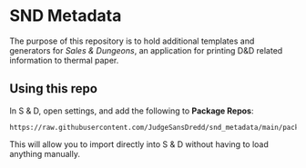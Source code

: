 # SND Metadata

The purpose of this repository is to hold additional templates and generators for
_Sales & Dungeons_, an application for printing D&D related information to thermal paper.

## Using this repo

In S & D, open settings, and add the following to **Package Repos**:

```
https://raw.githubusercontent.com/JudgeSansDredd/snd_metadata/main/packages.json
```

This will allow you to import directly into S & D without having to load anything manually.
